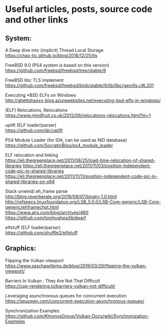 # Useful articles, posts, source code and other links 

## System:

A Deep dive into (implicit) Thread Local Storage  
https://chao-tic.github.io/blog/2018/12/25/tls

FreeBSD 9.0 (PS4 system is based on this version)  
https://github.com/freebsd/freebsd/tree/stable/9

FreeBSD libc TLS implement  
https://github.com/freebsd/freebsd/blob/stable/9/lib/libc/gen/tls.c#L201

Executing *BSD ELFs on Windows  
http://ghettohaxxx-blog.azurewebsites.net/executing-bsd-elfs-in-windows/

(ELF) Relocations, Relocations  
https://www.mindfruit.co.uk/2012/06/relocations-relocations.html?m=1

uplift (ELF loader/parser)  
https://github.com/idc/uplift

PS4 Module Loader (for IDA, can be used as NID database)  
https://github.com/SocraticBliss/ps4_module_loader

ELF relocation and linking  
https://eli.thegreenplace.net/2011/08/25/load-time-relocation-of-shared-libraries
https://eli.thegreenplace.net/2011/11/03/position-independent-code-pic-in-shared-libraries
https://eli.thegreenplace.net/2011/11/11/position-independent-code-pic-in-shared-libraries-on-x64

Stack unwind/.eh_frame parse  
http://blog.reverberate.org/2018/08/07/bloaty-1.0.html  
http://refspecs.linuxfoundation.org/LSB_5.0.0/LSB-Core-generic/LSB-Core-generic/ehframechpt.html  
https://www.airs.com/blog/archives/460  
https://github.com/tomhughes/libdwarf  

elfstuff (ELF loader/parser)  
https://github.com/shuffle2/elfstuff


## Graphics:
Flipping the Vulkan viewport  
https://www.saschawillems.de/blog/2019/03/29/flipping-the-vulkan-viewport/

Barriers In Vulkan : They Are Not That Difficult  
https://cpp-rendering.io/barriers-vulkan-not-difficult/

Leveraging asynchronous queues for concurrent execution  
https://gpuopen.com/concurrent-execution-asynchronous-queues/

Synchronization Examples  
https://github.com/KhronosGroup/Vulkan-Docs/wiki/Synchronization-Examples







